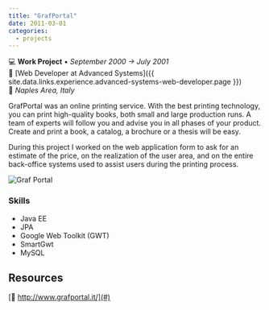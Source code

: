 ```yaml
---
title: "GrafPortal"
date: 2011-03-01
categories:
  - projects
---
```

💻 **Work Project** • _September 2000 → July 2001_  
🏢 [Web Developer at Advanced Systems]({{ site.data.links.experience.advanced-systems-web-developer.page }})  
📍 _Naples Area, Italy_  

GrafPortal was an online printing service. With the best printing technology, you can print high-quality books, both small and large production runs. A team of experts will follow you and advise you in all phases of your product. Create and print a book, a catalog, a brochure or a thesis will be easy.

During this project I worked on the web application form to ask for an estimate of the price, on the realization of the user area, and on the entire back-office systems used to assist users during the printing process.

![Graf Portal](../graf_portal.png)


### Skills

- Java EE
- JPA
- Google Web Toolkit (GWT)
- SmartGwt
- MySQL


## Resources

[🔗 http://www.grafportal.it/](#)  
